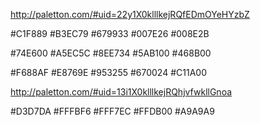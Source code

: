 http://paletton.com/#uid=22y1X0klllkejRQfEDmOYeHYzbZ







#C1F889
#B3EC79
#679933
#007E26
#008E2B

#74E600
#A5EC5C
#8EE734
#5AB100
#468B00

#F688AF
#E8769E
#953255
#670024
#C11A00


http://paletton.com/#uid=13i1X0klllkejRQhjvfwkllGnoa

#D3D7DA
#FFFBF6
#FFF7EC
#FFDB00 
#A9A9A9